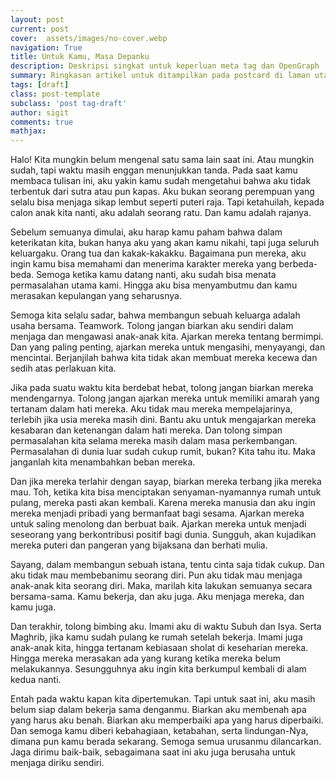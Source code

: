 ```yaml
---
layout: post
current: post
cover:  assets/images/no-cover.webp
navigation: True
title: Untuk Kamu, Masa Depanku
description: Deskripsi singkat untuk keperluan meta tag dan OpenGraph
summary: Ringkasan artikel untuk ditampilkan pada postcard di laman utama, topik, dan artikel terkait.
tags: [draft]
class: post-template
subclass: 'post tag-draft'
author: sigit
comments: true
mathjax:
---
```


Halo! Kita mungkin belum mengenal satu sama lain saat ini. Atau mungkin sudah, tapi waktu masih enggan menunjukkan tanda. Pada saat kamu membaca tulisan ini, aku yakin kamu sudah mengetahui bahwa aku tidak terbentuk dari sutra atau pun kapas. Aku bukan seorang perempuan yang selalu bisa menjaga sikap lembut seperti puteri raja. Tapi ketahuilah, kepada calon anak kita nanti, aku adalah seorang ratu. Dan kamu adalah rajanya.

Sebelum semuanya dimulai, aku harap kamu paham bahwa dalam keterikatan kita, bukan hanya aku yang akan kamu nikahi, tapi juga seluruh keluargaku. Orang tua dan kakak-kakakku. Bagaimana pun mereka, aku ingin kamu bisa memahami dan menerima karakter mereka yang berbeda-beda. Semoga ketika kamu datang nanti, aku sudah bisa menata permasalahan utama kami. Hingga aku bisa menyambutmu dan kamu merasakan kepulangan yang seharusnya.

Semoga kita selalu sadar, bahwa membangun sebuah keluarga adalah usaha bersama. Teamwork. Tolong jangan biarkan aku sendiri dalam menjaga dan mengawasi anak-anak kita. Ajarkan mereka tentang bermimpi. Dan yang paling penting, ajarkan mereka untuk mengasihi, menyayangi, dan mencintai. Berjanjilah bahwa kita tidak akan membuat mereka kecewa dan sedih atas perlakuan kita.

Jika pada suatu waktu kita berdebat hebat, tolong jangan biarkan mereka mendengarnya. Tolong jangan ajarkan mereka untuk memiliki amarah yang tertanam dalam hati mereka. Aku tidak mau mereka mempelajarinya, terlebih jika usia mereka masih dini. Bantu aku untuk mengajarkan mereka kesabaran dan ketenangan dalam hati mereka. Dan tolong simpan permasalahan kita selama mereka masih dalam masa perkembangan. Permasalahan di dunia luar sudah cukup rumit, bukan? Kita tahu itu. Maka janganlah kita menambahkan beban mereka.

Dan jika mereka terlahir dengan sayap, biarkan mereka terbang jika mereka mau. Toh, ketika kita bisa menciptakan senyaman-nyamannya rumah untuk pulang, mereka pasti akan kembali. Karena mereka manusia dan aku ingin mereka menjadi pribadi yang bermanfaat bagi sesama. Ajarkan mereka untuk saling menolong dan berbuat baik. Ajarkan mereka untuk menjadi seseorang yang berkontribusi positif bagi dunia.  Sungguh, akan kujadikan mereka puteri dan pangeran yang bijaksana dan berhati mulia.

Sayang, dalam membangun sebuah istana, tentu cinta saja tidak cukup. Dan aku tidak mau membebanimu seorang diri. Pun aku tidak mau menjaga anak-anak kita seorang diri. Maka, marilah kita lakukan semuanya secara bersama-sama. Kamu bekerja, dan aku juga. Aku menjaga mereka, dan kamu juga.

Dan terakhir, tolong bimbing aku. Imami aku di waktu Subuh dan Isya. Serta Maghrib, jika kamu sudah pulang ke rumah setelah bekerja. Imami juga anak-anak kita, hingga tertanam kebiasaan sholat di keseharian mereka. Hingga mereka merasakan ada yang kurang ketika mereka belum melakukannya. Sesungguhnya aku ingin kita berkumpul kembali di alam kedua nanti.

Entah pada waktu kapan kita dipertemukan. Tapi untuk saat ini, aku masih belum siap dalam bekerja sama denganmu. Biarkan aku membenah apa yang harus aku benah. Biarkan aku memperbaiki apa yang harus diperbaiki. Dan semoga kamu diberi kebahagiaan, ketabahan, serta lindungan-Nya, dimana pun kamu berada sekarang. Semoga semua urusanmu dilancarkan. Jaga dirimu baik-baik, sebagaimana saat ini aku juga berusaha untuk menjaga diriku sendiri.